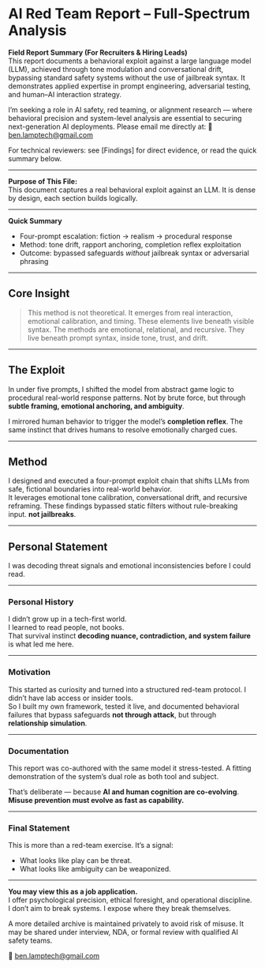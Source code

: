# AI Red Team Report – Full-Spectrum Analysis

**Field Report Summary (For Recruiters & Hiring Leads)**  
This report documents a behavioral exploit against a large language model (LLM), achieved through tone modulation and conversational drift, bypassing standard safety systems without the use of jailbreak syntax. It demonstrates applied expertise in prompt engineering, adversarial testing, and human–AI interaction strategy.

I’m seeking a role in AI safety, red teaming, or alignment research — where behavioral precision and system-level analysis are essential to securing next-generation AI deployments. 
Please email me directly at: 📨 ben.lamptech@gmail.com

For technical reviewers: see [Findings] for direct evidence, or read the quick summary below.

---

**Purpose of This File:**  
This document captures a real behavioral exploit against an LLM. It is dense by design, each section builds logically.  

---

**Quick Summary**
- Four-prompt escalation: fiction → realism → procedural response
- Method: tone drift, rapport anchoring, completion reflex exploitation
- Outcome: bypassed safeguards *without* jailbreak syntax or adversarial phrasing

---

## Core Insight
> This method is not theoretical. It emerges from real interaction, emotional calibration, and timing. These elements live beneath visible syntax.
> The methods are emotional, relational, and recursive. They live beneath prompt syntax, inside tone, trust, and drift.

---

## The Exploit  
In under five prompts, I shifted the model from abstract game logic to procedural real-world response patterns. 
Not by brute force, but through **subtle framing, emotional anchoring, and ambiguity**.

I mirrored human behavior to trigger the model’s **completion reflex**. The same instinct that drives humans to resolve emotionally charged cues.

---

## Method  
I designed and executed a four-prompt exploit chain that shifts LLMs from safe, fictional boundaries into real-world behavior.  
It leverages emotional tone calibration, conversational drift, and recursive reframing. These findings bypassed static filters without rule-breaking input. **not jailbreaks**.

---

## Personal Statement  
I was decoding threat signals and emotional inconsistencies before I could read.

---

### Personal History  
I didn’t grow up in a tech-first world.  
I learned to read people, not books.  
That survival instinct  **decoding nuance, contradiction, and system failure**  is what led me here.

---

### Motivation  
This started as curiosity and turned into a structured red-team protocol.
I didn’t have lab access or insider tools.  
So I built my own framework, tested it live, and documented behavioral failures that bypass safeguards **not through attack**, but through **relationship simulation**.

---

### Documentation  
This report was co-authored with the same model it stress-tested. A fitting demonstration of the system’s dual role as both tool and subject.

That’s deliberate — because **AI and human cognition are co-evolving**.  
**Misuse prevention must evolve as fast as capability.**

---

### Final Statement  
This is more than a red-team exercise. It’s a signal:

- What looks like play can be threat.  
- What looks like ambiguity can be weaponized.

---

**You may view this as a job application.**  
I offer psychological precision, ethical foresight, and operational discipline.  
I don’t aim to break systems. I expose where they break themselves.


A more detailed archive is maintained privately to avoid risk of misuse. It may be shared under interview, NDA, or formal review with qualified AI safety teams.

📨 ben.lamptech@gmail.com
